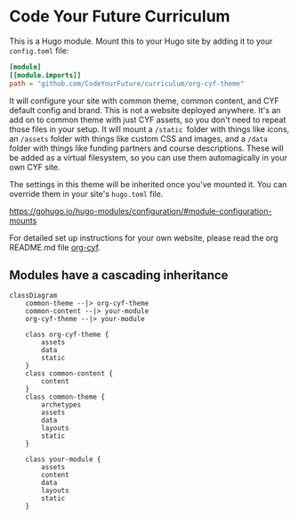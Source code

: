 # Code Your Future Curriculum

This is a Hugo module. Mount this to your Hugo site by adding it to your `config.toml` file:

```toml
[module]
[[module.imports]]
path = "github.com/CodeYourFuture/curriculum/org-cyf-theme"
```

It will configure your site with common theme, common content, and CYF default config and brand. This is not a website deployed anywhere. It's an add on to common theme with just CYF assets, so you don't need to repeat those files in your setup. It will mount a `/static `folder with things like icons, an `/assets` folder with things like custom CSS and images, and a `/data` folder with things like funding partners and course descriptions. These will be added as a virtual filesystem, so you can use them automagically in your own CYF site.

The settings in this theme will be inherited once you've mounted it. You can override them in your site's `hugo.toml` file.

https://gohugo.io/hugo-modules/configuration/#module-configuration-mounts

For detailed set up instructions for your own website, please read the org README.md file [org-cyf](../org-cyf/README.md).

## Modules have a cascading inheritance

```mermaid
classDiagram
    common-theme --|> org-cyf-theme
    common-content --|> your-module
    org-cyf-theme --|> your-module

    class org-cyf-theme {
        assets
        data
        static
    }
    class common-content {
        content
    }
    class common-theme {
        archetypes
        assets
        data
        layouts
        static
    }

    class your-module {
        assets
        content
        data
        layouts
        static
    }
```
